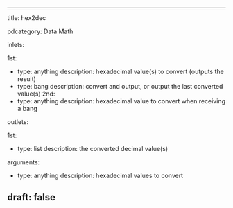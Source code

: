 --- 


title: hex2dec

pdcategory: Data Math

inlets:

  1st:
  - type: anything
    description: hexadecimal value(s) to convert (outputs the result)
  - type: bang
    description: convert and output, or output the last converted value(s)
  2nd:
  - type: anything
    description: hexadecimal value to convert when receiving a bang

outlets:

  1st:
  - type: list
    description: the converted decimal value(s)

arguments:
  - type: anything
    description: hexadecimal values to convert





draft: false
---